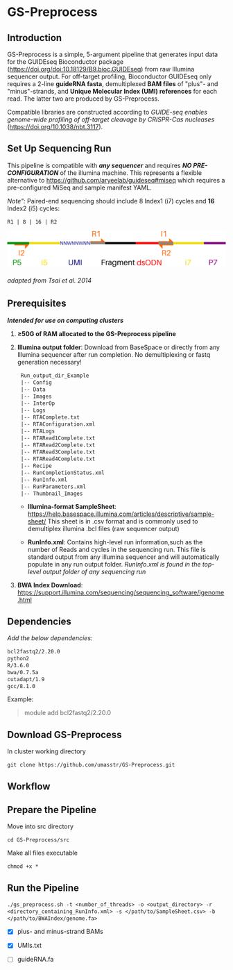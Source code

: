 # GS-Preprocess
## Introduction 
GS-Preprocess is a simple, 5-argument pipeline that generates input data for the GUIDEseq Bioconductor package (https://doi.org/doi:10.18129/B9.bioc.GUIDEseq) from raw Illumina sequencer output. For off-target profiling, Bioconductor GUIDEseq only requires a 2-line **guideRNA fasta**, demultiplexed **BAM files** of "plus"- and "minus"-strands, and **Unique Molecular Index (UMI) references** for each read. The latter two are produced by GS-Preprocess.

Compatible libraries are constructed according to *GUIDE-seq enables genome-wide profiling of off-target cleavage by CRISPR-Cas nucleases* (https://doi.org/10.1038/nbt.3117).

## Set Up Sequencing Run
This pipeline is compatible with ***any sequencer*** and requires ***NO PRE-CONFIGURATION*** of the illumina machine. This represents a  flexible alternative to https://github.com/aryeelab/guideseq#miseq which requires a pre-configured MiSeq and sample manifest YAML.

*Note":* Paired-end sequencing should include 8 Index1 (i7) cycles and **16** Index2 (i5) cycles:
	
	R1 | 8 | 16 | R2

![alt text](read_layout.png)

###### adapted from Tsai et al. 2014

## Prerequisites
***Intended for use on computing clusters***
1. **≥50G of RAM allocated to the GS-Preprocess pipeline**

2. **Illumina output folder**: Download from BaseSpace or directly from any Illumina sequencer after run completion. No demultiplexing or fastq generation necessary!
	
		Run_output_dir_Example
		|-- Config
		|-- Data
		|-- Images
		|-- InterOp
		|-- Logs
		|-- RTAComplete.txt
		|-- RTAConfiguration.xml
		|-- RTALogs
		|-- RTARead1Complete.txt
		|-- RTARead2Complete.txt
		|-- RTARead3Complete.txt
		|-- RTARead4Complete.txt
		|-- Recipe
		|-- RunCompletionStatus.xml
		|-- RunInfo.xml
		|-- RunParameters.xml
		|-- Thumbnail_Images

     - **Illumina-format SampleSheet**: https://help.basespace.illumina.com/articles/descriptive/sample-sheet/ This sheet is in .csv format and is commonly used to demultiplex illumina .bcl files (raw sequencer output)

     - **RunInfo.xml**: Contains high-level run information,such as the number of Reads and cycles in the sequencing run. This file is standard output from any illumina sequencer and will automatically populate in any run output folder. *RunInfo.xml is found in the top-level output folder of any sequencing run*

3. **BWA Index Download**: https://support.illumina.com/sequencing/sequencing_software/igenome.html

## Dependencies
*Add the below dependencies:*

	bcl2fastq2/2.20.0
	python2
	R/3.6.0
	bwa/0.7.5a
	cutadapt/1.9
	gcc/8.1.0
	
Example:
>module add bcl2fastq2/2.20.0
## Download GS-Preprocess
In cluster working directory

	git clone https://github.com/umasstr/GS-Preprocess.git
## Workflow

## Prepare the Pipeline
Move into src directory

	cd GS-Preprocess/src
Make all files executable	

	chmod +x *
## Run the Pipeline
	./gs_preprocess.sh -t <number_of_threads> -o <output_directory> -r <directory_containing_RunInfo.xml> -s </path/to/SampleSheet.csv> -b </path/to/BWAIndex/genome.fa>
- [x] plus- and minus-strand BAMs
- [x] UMIs.txt
- [ ] guideRNA.fa

